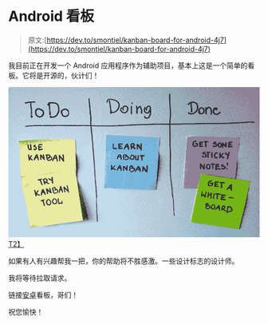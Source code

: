 # Android 看板

> 原文:[https://dev.to/smontiel/kanban-board-for-android-4j7](https://dev.to/smontiel/kanban-board-for-android-4j7)

我目前正在开发一个 Android 应用程序作为辅助项目，基本上这是一个简单的看板。它将是开源的，伙计们！

[![Kanban board](img/0e009abb4980735e1bf12cf4eaa66317.png)T2】](https://res.cloudinary.com/practicaldev/image/fetch/s--HZ1Cicxi--/c_limit%2Cf_auto%2Cfl_progressive%2Cq_auto%2Cw_880/https://upload.wikimedia.org/wikipedia/commons/d/d3/Simple-kanban-board-.jpg)

如果有人有兴趣帮我一把，你的帮助将不胜感激。一些设计标志的设计师。

我将等待拉取请求。

链接[安卓](https://github.com/SMontiel/Kanban-Board)看板，哥们！

祝您愉快！